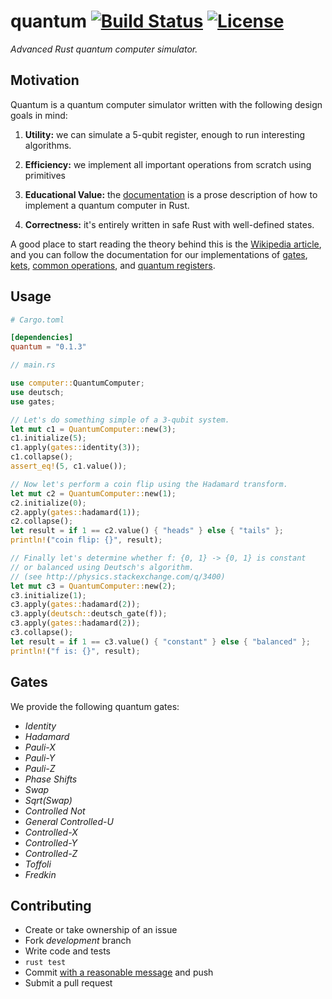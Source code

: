 # quantum [![Build Status](https://travis-ci.org/beneills/quantum.svg?branch=master)](https://travis-ci.org/beneills/quantum) [![License](http://img.shields.io/:license-mit-blue.svg)](http://doge.mit-license.org)

_Advanced Rust quantum computer simulator._

## Motivation

Quantum is a quantum computer simulator written with the following design goals in mind:

1) __Utility:__ we can simulate a 5-qubit register, enough to run interesting algorithms.

2) __Efficiency:__ we implement all important operations from scratch using primitives

3) __Educational Value:__ the [documentation](http://beneills.github.io/quantum/) is a prose description of how to implement a quantum computer in Rust.

4) __Correctness:__ it's entirely written in safe Rust with well-defined states.

A good place to start reading the theory behind this is the [Wikipedia article](https://en.wikipedia.org/wiki/Quantum_computing#Mechanics), and you can follow the documentation for our implementations of [gates](https://beneills.github.io/quantum/quantum/gate/struct.Gate.html), [kets](https://beneills.github.io/quantum/quantum/ket/struct.Ket.html), [common operations](https://beneills.github.io/quantum/quantum/gates/index.html), and [quantum registers](https://beneills.github.io/quantum/quantum/registers/struct.QuantumRegister.html).

## Usage

```toml
# Cargo.toml

[dependencies]
quantum = "0.1.3"
```

```rust
// main.rs

use computer::QuantumComputer;
use deutsch;
use gates;

// Let's do something simple of a 3-qubit system.
let mut c1 = QuantumComputer::new(3);
c1.initialize(5);
c1.apply(gates::identity(3));
c1.collapse();
assert_eq!(5, c1.value());

// Now let's perform a coin flip using the Hadamard transform.
let mut c2 = QuantumComputer::new(1);
c2.initialize(0);
c2.apply(gates::hadamard(1));
c2.collapse();
let result = if 1 == c2.value() { "heads" } else { "tails" };
println!("coin flip: {}", result);

// Finally let's determine whether f: {0, 1} -> {0, 1} is constant
// or balanced using Deutsch's algorithm.
// (see http://physics.stackexchange.com/q/3400)
let mut c3 = QuantumComputer::new(2);
c3.initialize(1);
c3.apply(gates::hadamard(2));
c3.apply(deutsch::deutsch_gate(f));
c3.apply(gates::hadamard(2));
c3.collapse();
let result = if 1 == c3.value() { "constant" } else { "balanced" };
println!("f is: {}", result);
```

## Gates

We provide the following quantum gates:

+ _Identity_
+ _Hadamard_
+ _Pauli-X_
+ _Pauli-Y_
+	_Pauli-Z_
+	_Phase Shifts_
+	_Swap_
+	_Sqrt(Swap)_
+	_Controlled Not_
+ _General Controlled-U_
+ _Controlled-X_
+ _Controlled-Y_
+ _Controlled-Z_
+	_Toffoli_
+	_Fredkin_

## Contributing

 - Create or take ownership of an issue
 - Fork _development_ branch
 - Write code and tests
 - `rust test`
 - Commit [with a reasonable message](http://chris.beams.io/posts/git-commit/) and push
 - Submit a pull request
